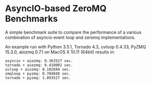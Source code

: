 # AsyncIO-based ZeroMQ Benchmarks
A simple benchmark suite to compare the performance of a various combination of asyncio event loop and zeromq implementations.

An example run with Python 3.5.1, Tornado 4.3, uvloop 0.4.33, PyZMQ 15.3.0, aiozmq 0.7.1 on MacOS X 10.11 (64bit) results in:
```
asyncio + aiozmq: 0.363527 sec.
tornado + aiozmq: 0.418002 sec.
uvloop + aiozmq: 0.182694 sec.
zmqloop + pyzmq: 0.704048 sec.
tornado + pyzmq: 1.093527 sec.
```
